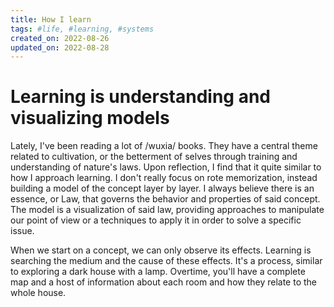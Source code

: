 ```yaml
---
title: How I learn
tags: #life, #learning, #systems
created_on: 2022-08-26
updated_on: 2022-08-28
---
```


# Learning is understanding and visualizing models

Lately, I've been reading a lot of /wuxia/ books. They have a central theme related to cultivation, or the betterment of selves through training and understanding of nature's laws. Upon reflection, I find that it quite similar to how I approach learning. I don't really focus on rote memorization, instead building a model of the concept layer by layer. I always believe there is an essence, or Law, that governs the behavior and properties of said concept. The model is a visualization of said law, providing approaches to manipulate our point of view or a techniques to apply it in order to solve a specific issue.

When we start on a concept, we can only observe its effects. Learning is searching the medium and the cause of these effects. It's a process, similar to exploring a dark house  with a lamp. Overtime, you'll have a complete map and a host of information about each room and how they relate to the whole house.
